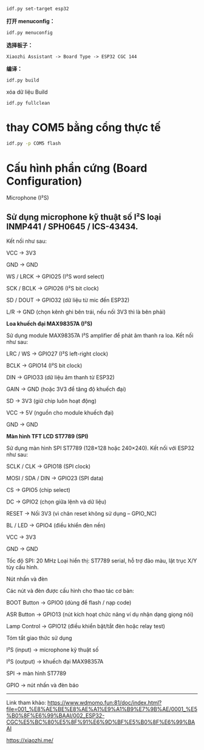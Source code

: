 
```bash
idf.py set-target esp32
```

**打开 menuconfig：**

```bash
idf.py menuconfig
```

**选择板子：**

```
Xiaozhi Assistant -> Board Type -> ESP32 CGC 144
```

**编译：**

```bash
idf.py build
```
xóa dữ liệu Build
```bash
idf.py fullclean
```
# thay COM5 bằng cổng thực tế
```bash
idf.py -p COM5 flash
```
# Cấu hình phần cứng (Board Configuration)
Microphone (I²S)

## Sử dụng microphone kỹ thuật số I²S loại INMP441 / SPH0645 / ICS-43434.
Kết nối như sau:

VCC → 3V3

GND → GND

WS / LRCK → GPIO25 (I²S word select)

SCK / BCLK → GPIO26 (I²S bit clock)

SD / DOUT → GPIO32 (dữ liệu từ mic đến ESP32)

L/R → GND (chọn kênh ghi bên trái, nếu nối 3V3 thì là bên phải)

**Loa khuếch đại MAX98357A (I²S)**

Sử dụng module MAX98357A I²S amplifier để phát âm thanh ra loa.
Kết nối như sau:

LRC / WS → GPIO27 (I²S left-right clock)

BCLK → GPIO14 (I²S bit clock)

DIN → GPIO33 (dữ liệu âm thanh từ ESP32)

GAIN → GND (hoặc 3V3 để tăng độ khuếch đại)

SD → 3V3 (giữ chip luôn hoạt động)

VCC → 5V (nguồn cho module khuếch đại)

GND → GND

**Màn hình TFT LCD ST7789 (SPI)**

Sử dụng màn hình SPI ST7789 (128×128 hoặc 240×240).
Kết nối với ESP32 như sau:

SCLK / CLK → GPIO18 (SPI clock)

MOSI / SDA / DIN → GPIO23 (SPI data)

CS → GPIO5 (chip select)

DC → GPIO2 (chọn giữa lệnh và dữ liệu)

RESET → Nối 3V3 (vì chân reset không sử dụng – GPIO_NC)

BL / LED → GPIO4 (điều khiển đèn nền)

VCC → 3V3

GND → GND

Tốc độ SPI: 20 MHz
Loại hiển thị: ST7789 serial, hỗ trợ đảo màu, lật trục X/Y tùy cấu hình.

Nút nhấn và đèn

Các nút và đèn được cấu hình cho thao tác cơ bản:

BOOT Button → GPIO0 (dùng để flash / nạp code)

ASR Button → GPIO13 (nút kích hoạt chức năng ví dụ nhận dạng giọng nói)

Lamp Control → GPIO12 (điều khiển bật/tắt đèn hoặc relay test)

Tóm tắt giao thức sử dụng

I²S (input) → microphone kỹ thuật số

I²S (output) → khuếch đại MAX98357A

SPI → màn hình ST7789

GPIO → nút nhấn và đèn báo

---

Link tham khảo: 
https://www.wdmomo.fun:81/doc/index.html?file=001_%E8%AE%BE%E8%AE%A1%E9%A1%B9%E7%9B%AE/0001_%E5%B0%8F%E6%99%BAAI/002_ESP32-CGC%E5%BC%80%E5%8F%91%E6%9D%BF%E5%B0%8F%E6%99%BAAI

https://xiaozhi.me/
